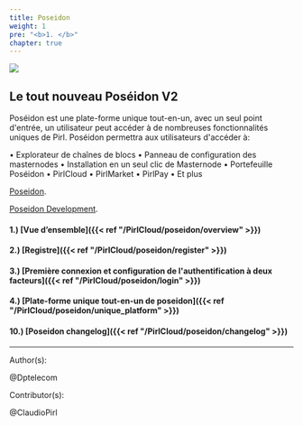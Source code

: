 ```yaml
---
title: Poseidon
weight: 1
pre: "<b>1. </b>"
chapter: true
---
```

![](/images_headers/Poseidon.png)


## Le tout nouveau Poséidon V2



Poséidon est une plate-forme unique tout-en-un,
avec un seul point d'entrée,
un utilisateur peut accéder à de nombreuses fonctionnalités uniques de Pirl.
Poséidon permettra aux utilisateurs d'accéder à:
 

• Explorateur de chaînes de blocs
• Panneau de configuration des masternodes
• Installation en un seul clic de Masternode
• Portefeuille Poséidon
• PirlCloud
• PirlMarket
• PirlPay
• Et plus

  


[Poseidon](https://poseidon.pirl.io "Poseidon").


[Poseidon Development](https://devexplorer.pirl.io/home "Poseidon Development").


#### 1.) [Vue d’ensemble]({{< ref "/PirlCloud/poseidon/overview" >}})
#### 2.) [Registre]({{< ref "/PirlCloud/poseidon/register" >}})
#### 3.) [Première connexion et configuration de l'authentification à deux facteurs]({{< ref "/PirlCloud/poseidon/login" >}})
#### 4.) [Plate-forme unique tout-en-un de poseidon]({{< ref "/PirlCloud/poseidon/unique_platform" >}})

#### 10.) [Poseidon changelog]({{< ref "/PirlCloud/poseidon/changelog" >}})










---
Author(s):


@Dptelecom


Contributor(s):  

@ClaudioPirl
